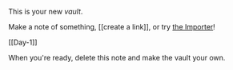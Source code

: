 This is your new *vault*.

Make a note of something, [[create a link]], or try [the Importer](https://help.obsidian.md/Plugins/Importer)!


[[Day-1]]

When you're ready, delete this note and make the vault your own.